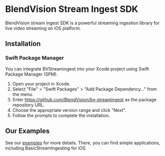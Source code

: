 # BlendVision Stream Ingest SDK
BlendVision stream ingest SDK is a powerful streaming ingestion library for live video streaming on iOS platform.

## Installation
### Swift Package Manager
You can integrate BVStreamingest into your Xcode project using Swift Package Manager (SPM).

1. Open your project in Xcode.
2. Select "File" > "Swift Packages" > "Add Package Dependency..." from the menu.
3. Enter https://github.com/BlendVision/bv-streamingest as the package repository URL.
4. Choose the appropriate version range and click "Next".
5. Follow the prompts to complete the installation.

## Our Examples
See our [examples](https://github.com/BlendVision/iOS-StreamIngest-Samples) for more details. There, you can find simple applications, including BasicStreamIngesting for iOS.
